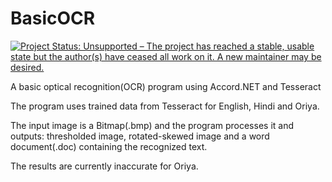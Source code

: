 # BasicOCR

[![Project Status: Unsupported – The project has reached a stable, usable state but the author(s) have ceased all work on it. A new maintainer may be desired.](https://www.repostatus.org/badges/latest/unsupported.svg)](https://www.repostatus.org/#unsupported)

A basic optical recognition(OCR) program using Accord.NET and Tesseract

The program uses trained data from Tesseract for English, Hindi and Oriya.

The input image is a Bitmap(.bmp) and the program processes it and outputs: thresholded image, rotated-skewed image and a word document(.doc) containing the recognized text.

The results are currently inaccurate for Oriya.






